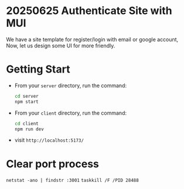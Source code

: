# 20250625 Authenticate Site with MUI
We have a site template for register/login with email or google account,
Now, let us design some UI for more friendly.


# Getting Start
*   From your `server` directory, run the command:
    ```bash
    cd server
    npm start
    ```
*   From your `client` directory, run the command:
    ```bash
    cd client
    npm run dev
    ```
* visit `http://localhost:5173/`

# Clear port process
`netstat -ano | findstr :3001`
`taskkill /F /PID 28488`  